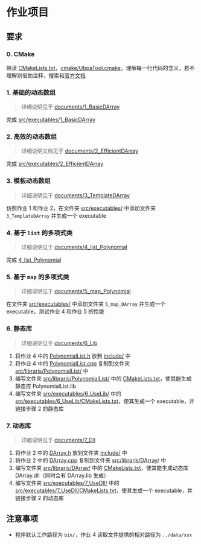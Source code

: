 # 作业项目

## 要求

### 0. CMake

熟读 [CMakeLists.txt](CMakeLists.txt/)，[cmake/UbpaTool.cmake](cmake/UbpaTool.cmake)，理解每一行代码的含义，若不理解则借助注释，搜索和[官方文档](https://cmake.org/documentation/) 

### 1. 基础的动态数组

> 详细说明见于 [documents/1_BasicDArray](../documents/1_BasicDArray) 

完成 [src/executables/1_BasicDArray](src/executables/1_BasicDArray) 

### 2. 高效的动态数组

> 详细说明文档见于 [documents/2_EfficientDArray](../documents/2_EfficientDArray) 

完成 [src/executables/2_EfficientDArray](src/executables/2_EfficientDArray) 

### 3. 模板动态数组

> 详细说明见于 [documents/3_TemplateDArray](../documents/3_TemplateDArray) 

仿照作业 1 和作业 2，在文件夹 [src/executables/](src/executables) 中添加文件夹 `3_TemplateDArray` 并生成一个 executable

### 4. 基于 `list` 的多项式类

> 详细说明见于 [documents/4_list_Polynomial](../documents/4_list_Polynomial) 

完成 [4_list_Polynomial](src/executables/4_list_Polynomial) 

###  5. 基于 `map` 的多项式类

> 详细说明见于 [documents/5_map_Polynomial](../documents/5_map_Polynomial) 

在文件夹 [src/executables/](src/executables) 中添加文件夹 `5_map_DArray` 并生成一个 executable，测试作业 4 和作业 5 的性能

### 6. 静态库

> 详细说明见于 [documents/6_Lib](../documents/6_Lib) 

1. 将作业 4 中的 [PolynomialList.h](src/executables/4_list_Polynomial/PolynomialList.h) 放到 [include/](include/) 中
2. 将作业 4 中的 [PolynomialList.cpp](src/executables/4_list_Polynomial/PolynomialList.cpp) 复制到文件夹 [src/libraris/PolynomialList/](src/libraris/PolynomialList/) 中
3. 编写文件夹 [src/libraris/PolynomialList/](src/libraris/PolynomialList/) 中的 [CMakeLists.txt](src/libraris/PolynomialList/CMakeLists.txt)，使其能生成静态库 PolynomialList.lib
4. 编写文件夹 [src/executables/6_UseLib/](src/executables/6_UseLib/) 中的 [src/executables/6_UseLib/CMakeLists.txt](src/executables/6_UseLib/CMakeLists.txt)，使其生成一个 executable，并链接步骤 2 的静态库

### 7. 动态库

> 详细说明见于 [documents/7_Dll](../documents/7_Dll) 

1. 将作业 2 中的 [DArray.h](src/executables/2_EfficientDArray/DArray.h) 放到文件夹 [include/](include/) 中
2. 将作业 2 中的 [DArray.cpp](src/executables/2_EfficientDArray/DArray.cpp) 复制到文件夹 [src/libraris/DArray/](src/libraris/DArray/) 中
3. 编写文件夹 [src/libraris/DArray/](src/libraris/DArray/) 中的 [CMakeLists.txt](src/libraris/PolynomialList/CMakeLists.txt)，使其能生成动态库 DArray.dll（同时会有 DArray.lib 生成）
4. 编写文件夹 [src/executables/7_UseDll/](src/executables/7_UseDll/) 中的 [src/executables/7_UseDll/CMakeLists.txt](src/executables/6_UseLib/CMakeLists.txt)，使其生成一个 executable，并链接步骤 2 的动态库

## 注意事项

- 程序默认工作路径为 `bin/`，作业 4 读取文件提供的相对路径为 `../data/xxx` 

